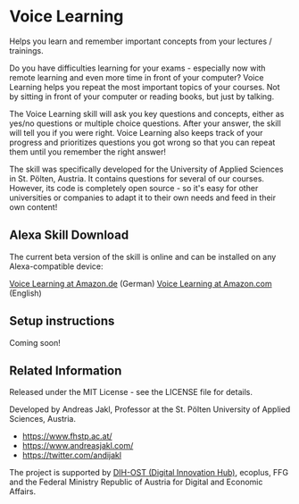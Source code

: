 # Voice Learning

Helps you learn and remember important concepts from your lectures / trainings.

Do you have difficulties learning for your exams - especially now with remote learning and even more time in front of your computer? Voice Learning helps you repeat the most important topics of your courses. Not by sitting in front of your computer or reading books, but just by talking.

The Voice Learning skill will ask you key questions and concepts, either as yes/no questions or multiple choice questions. After your answer, the skill will tell you if you were right. Voice Learning also keeps track of your progress and prioritizes questions you got wrong so that you can repeat them until you remember the right answer!

The skill was specifically developed for the University of Applied Sciences in St. Pölten, Austria. It contains questions for several of our courses. However, its code is completely open source - so it's easy for other universities or companies to adapt it to their own needs and feed in their own content!

## Alexa Skill Download

The current beta version of the skill is online and can be installed on any Alexa-compatible device:

[Voice Learning at Amazon.de](https://www.amazon.de/Voice-Learning-FH-St-Pölten/dp/B08GFPC1VB) (German)
[Voice Learning at Amazon.com](https://www.amazon.com/Voice-Learning-St-Pölten-UAS/dp/B08GFPC1VB) (English)


## Setup instructions

Coming soon!

## Related Information

Released under the MIT License - see the LICENSE file for details.

Developed by Andreas Jakl, Professor at the St. Pölten University of Applied Sciences, Austria.

* <https://www.fhstp.ac.at/>
* <https://www.andreasjakl.com/>
* <https://twitter.com/andijakl>

The project is supported by [DIH-OST (Digital Innovation Hub)](https://dih-ost.at/product/alexa-skill-zur-unterstuetzung-von-online-schulungen/), ecoplus, FFG and the Federal Ministry Republic of Austria for Digital and Economic Affairs.

